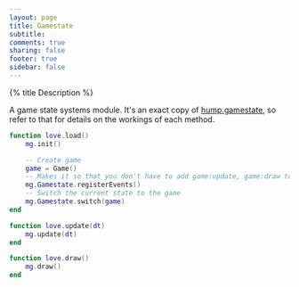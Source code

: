 ```yaml
---
layout: page
title: Gamestate 
subtitle:
comments: true
sharing: false
footer: true
sidebar: false 
---
```


{% title Description %}

A game state systems module. It's an exact copy of [hump.gamestate](http://vrld.github.io/hump/#hump.gamestate), so refer to that for details on the workings of each method.

~~~ lua
function love.load()
    mg.init()

    -- Create game
    game = Game()
    -- Makes it so that you don't have to add game:update, game:draw to love.update, love.draw
    mg.Gamestate.registerEvents()
    -- Switch the current state to the game
    mg.Gamestate.switch(game)
end

function love.update(dt)
    mg.update(dt)
end

function love.draw()
    mg.draw()
end
~~~
